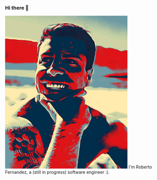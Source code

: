### Hi there 👋


<img width="400" height="500" src="https://raw.githubusercontent.com/colymore/colymore/main/me.jpeg" alt="Banner about Colymore">
I'm Roberto Fernandez, a (still in progress) software engineer :).
